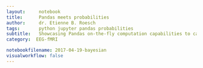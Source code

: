 ```yaml
---
layout:     notebook
title:      Pandas meets probabilities
author:     dr. Etienne B. Roesch
tags: 		python jupyter pandas probabilities
subtitle:   Showcasing Pandas on-the-fly computation capabilities to calculate probabilities on timeseries.
category:  EEG-fMRI

notebookfilename: 2017-04-19-bayesian
visualworkflow: false
---
```

